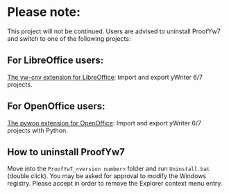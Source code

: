 # Please note: 

This project will not be continued. Users are advised to uninstall ProofYw7 and switch to one of the following projects: 

## For LibreOffice users: 

[The yw-cnv extension for LibreOffice](https://peter88213.github.io/yw-cnv): Import and export yWriter 6/7 projects. 


## For OpenOffice users: 

[The pywoo extension for OpenOffice](https://peter88213.github.io/pywoo): Import and export yWriter 6/7 projects with Python. 



## How to uninstall ProofYw7

Move into the `ProofYw7_<version number>` folder and run `Uninstall.bat` (double click). 
You may be asked for approval to modify the Windows registry. Please accept in order to 
remove the Explorer context menu entry. 


